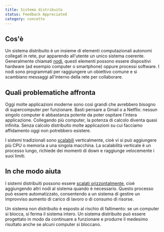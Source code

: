 ```yaml
---
title: Sistema distribuito
status: Feedback Appreciated
category: concetto
---
```


## Cos'è

Un sistema distribuito è un insieme di elementi computazionali autonomi collegati in rete, pur apparendo all'utente un unico sistema coerente. Generalmente chiamati [nodi](/it/nodes/), questi elementi possono essere dispositivi hardware (ad esempio computer o smartphone) oppure processi software. I nodi sono programmati per raggiungere un obiettivo comune e si scambiano messaggi all'interno della rete per collaborare.

## Quali problematiche affronta

Oggi molte applicazioni moderne sono così grandi che avrebbero bisogno di supercomputer per funzionare. Basti pensare a Gmail o a Netflix: nessun singolo computer è abbastanza potente da poter ospitare l'intera applicazione. Collegando più computer, la potenza di calcolo diventa quasi infinita. Senza calcolo distribuito molte applicazioni su cui facciamo affidamento oggi non potrebbero esistere.

I sistemi tradizionali sono [scalabili](/it/scalability/) verticalmente, cioè vi si può aggiungere più CPU o memoria a una singola macchina. La scalabilità verticale è un processo lungo, richiede dei momenti di down e raggiunge velocemente i suoi limiti.

## In che modo aiuta

I sistemi distribuiti possono essere [scalati orizzontalmente](/it/horizontal-scaling/), cioè aggiungendo altri nodi al sistema quando è necessario. Questo processo può essere automatizzato, consentendo a un sistema di gestire un improvviso aumento di carico di lavoro o di consumo di risorse.

Un sistema non distribuito è esposto al rischio di fallimento: se un computer si blocca, si ferma il sistema intero. Un sistema distribuito può essere progettato in modo da continuare a funzionare e produrre il medesimo risultato anche se alcuni computer si bloccano.
